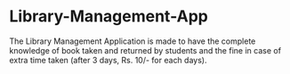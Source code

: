 # Library-Management-App
The Library Management Application is made to have the complete knowledge of book taken and returned by students and the fine in case of extra time taken (after 3 days, Rs. 10/- for each days).
